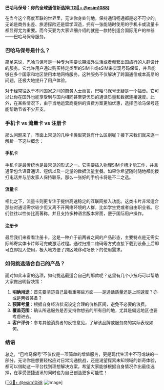 **巴哈马保号：你的全球通信新选择[[TG💪+ @esim1088](https://t.me/s/esim1088)]**

在当今这个高度互联的世界里，无论你身处何地，保持通讯畅通都是必不可少的。无论是商务出差、旅游探险还是留学深造，拥有一张能随时使用的手机卡或流量卡都显得尤为重要。而今天要为大家详细介绍的就是一款特别适合国际用户的神器——巴哈马保号服务。

### 巴哈马保号是什么？

简单来说，巴哈马保号是一种专为需要长期海外生活或者频繁出国旅行的人群设计的服务。它允许用户通过购买特定类型的SIM卡或eSIM来实现号码保留，并且能够在多个国家和地区使用本地网络服务。这种服务不仅解决了跨国通信成本高昂的问题，还极大地提升了用户体验。

对于经常往返于不同国家之间的商务人士而言，巴哈马保号无疑是一个福音。它可以让你在国外也能享受到与国内相同甚至更优质的通话质量和数据连接速度。此外，在某些情况下，由于当地运营商提供的资费方案更加优惠，选择巴哈马保号还能帮助节省不少开支。

### 手机卡 vs 流量卡 vs 注册卡

那么问题来了，市面上常见的几种卡类型究竟有什么区别呢？接下来我们就来逐一解析一下这些概念：

#### 手机卡

手机卡是最传统也是最常见的形式之一。它需要插入物理SIM卡槽才能工作，并且通常包含语音通话、短信以及一定量的数据流量套餐。如果你希望随时随地都能拨打电话并与朋友家人保持联系，那么一张好的手机卡将是不二之选。

#### 流量卡

相比之下，流量卡则更专注于提供高速稳定的互联网接入功能。这类卡片非常适合那些对通话需求较少但又离不开网络环境的人群，比如学生党或者自由职业者。它们往往以性价比高著称，并且支持多种语言版本界面，便于国际用户操作。

#### 注册卡

最后我们来看看注册卡。这是一种介于前两者之间的产品形态，主要特点是无需实际邮寄实体卡片即可完成激活过程。通过扫描二维码等方式直接下载到设备上后即可立即投入使用，极大地方便了跨区域移动场景下的使用需求。

### 如何挑选适合自己的产品？

面对如此丰富的选项，如何挑选最适合自己的那款呢？这里有几个小技巧可以帮助大家做出明智决策：

1. **明确用途**：首先要清楚自己最看重哪些方面——是通话质量还是上网速度？亦或是两者兼备？
2. **预算考量**：根据自身经济状况设定合理的价格区间，避免不必要的浪费。
3. **覆盖范围**：确认所选服务是否支持你想去的所有目的地，尤其是偏远地区也要考虑进去。
4. **客户评价**：参考其他消费者的反馈意见，了解该品牌或服务商的实际表现如何。

### 结语

总之，“巴哈马保号”不仅仅是一项简单的增值服务，更是现代生活中不可或缺的一部分。无论你是想要轻松应对日常沟通挑战，还是渴望探索未知领域的新奇体验，都可以借助这一平台找到理想解决方案。希望大家能够根据自身情况作出最佳选择，在享受便捷通讯的同时也为自己创造更多可能性！

[[TG💪+ @esim1088](https://t.me/s/esim1088) ![Image](https://i.postimg.cc/4NQfJmqS/Snipaste-2025-05-13-00-14-12.png)]